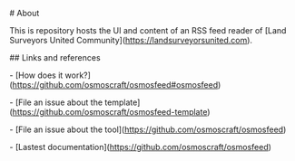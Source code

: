 \# About

This is repository hosts the UI and content of an RSS feed reader of \[Land Surveyors United Community\](https://landsurveyorsunited.com).

\## Links and references

\- \[How does it work?\](https://github.com/osmoscraft/osmosfeed#osmosfeed)

\- \[File an issue about the template\](https://github.com/osmoscraft/osmosfeed-template)

\- \[File an issue about the tool\](https://github.com/osmoscraft/osmosfeed)

\- \[Lastest documentation\](https://github.com/osmoscraft/osmosfeed)
